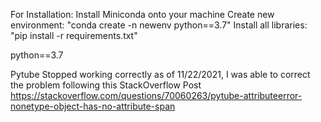 For Installation:
	Install Miniconda onto your machine
	Create new environment: "conda create -n newenv python==3.7"
	Install all libraries: "pip install -r requirements.txt"

python==3.7

Pytube Stopped working correctly as of 11/22/2021, I was able to correct the problem following this StackOverflow Post
https://stackoverflow.com/questions/70060263/pytube-attributeerror-nonetype-object-has-no-attribute-span